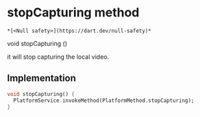 


# stopCapturing method




    *[<Null safety>](https://dart.dev/null-safety)*




void stopCapturing
()





<p>it will stop capturing the local video.</p>



## Implementation

```dart
void stopCapturing() {
  PlatformService.invokeMethod(PlatformMethod.stopCapturing);
}
```







